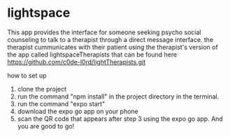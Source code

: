 # lightspace
This app provides the interface for someone seeking psycho social counseling to talk to a therapist through a direct message interface. the therapist cummunicates with their patient using the therapist's version of the app called lightspaceTherapists that can be found here
https://github.com/c0de-l0rd/lightTherapists.git

how to set up
1. clone the project
2. run the command "npm install" in the project directory in the terminal.
3. run the command "expo start"
4. download the expo go app on your phone
5. scan the QR code that appears after step 3 using the expo go app. And you are good to go!

